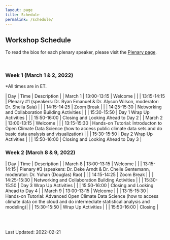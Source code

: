 ```yaml
---
layout: page
title: Schedule
permalink: /schedule/
---
```


## Workshop Schedule

To read the bios for each plenary speaker, please visit the [Plenary page](https://open-climate-data-science.github.io/plenaries/).

<br>

### Week 1 (March 1 & 2, 2022)

*All times are in ET.

| Day | Time | Description |
| March 1  | 13:00-13:15  | Welcome |
| | 13:15-14:15  | Plenary #1 (speakers: Dr. Ryan Emanuel & Dr. Alyson Wilson, moderator: Dr. Sheila Saia) |
| | 14:15-14:25  | Zoom Break |
| | 14:25-15:30  | Networking and Collaboration Building Activities |
| | 15:30-15:50  | Day 1 Wrap Up Activities |
| | 15:50-16:00  | Closing and Looking Ahead to Day 2 |
| March 2  | 13:00-13:15 | Welcome |
| | 13:15-15:30  | Hands-on Tutorial: Introducton to Open Climate Data Science (how to access public climate data sets and do basic data analysis and visualization) |
| | 15:30-15:50  | Day 2 Wrap Up Activities |
| | 15:50-16:00  | Closing and Looking Ahead to Day 3 |

### Week 2 (March 8 & 9, 2022)

| Day | Time | Description |
| March 8  | 13:00-13:15  | Welcome |
| | 13:15-14:15  | Plenary #3 (speakers: Dr. Deke Arndt & Dr. Chelle Gentemann, moderator: Dr. Yuhan (Douglas) Rao) |
| | 14:15-14:25  | Zoom Break |
| | 14:25-15:30  | Networking and Collaboration Building Activities |
| | 15:30-15:50  | Day 3 Wrap Up Activities |
| | 15:50-16:00  | Closing and Looking Ahead to Day 4 |
| March 9  | 13:00-13:15  | Welcome |
| | 13:15-15:30  | Hands-on Tutorial: Advanced Open Climate Data Science (how to access climate data on the cloud and do intermediate statistical analysis and modeling)|
| | 15:30-15:50  | Wrap Up Activities |
| | 15:50-16:00  | Closing |

<br> 
<br>

Last Updated: 2022-02-21
